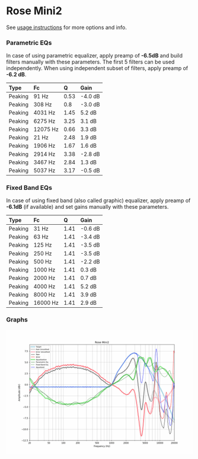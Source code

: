 # Rose Mini2
See [usage instructions](https://github.com/jaakkopasanen/AutoEq#usage) for more options and info.

### Parametric EQs
In case of using parametric equalizer, apply preamp of **-6.5dB** and build filters manually
with these parameters. The first 5 filters can be used independently.
When using independent subset of filters, apply preamp of **-6.2 dB**.

| Type    | Fc       |    Q | Gain    |
|:--------|:---------|:-----|:--------|
| Peaking | 91 Hz    | 0.53 | -4.0 dB |
| Peaking | 308 Hz   | 0.8  | -3.0 dB |
| Peaking | 4031 Hz  | 1.45 | 5.2 dB  |
| Peaking | 6275 Hz  | 3.25 | 3.1 dB  |
| Peaking | 12075 Hz | 0.66 | 3.3 dB  |
| Peaking | 21 Hz    | 2.48 | 1.9 dB  |
| Peaking | 1906 Hz  | 1.67 | 1.6 dB  |
| Peaking | 2914 Hz  | 3.38 | -2.8 dB |
| Peaking | 3467 Hz  | 2.84 | 1.3 dB  |
| Peaking | 5037 Hz  | 3.17 | -0.5 dB |

### Fixed Band EQs
In case of using fixed band (also called graphic) equalizer, apply preamp of **-6.1dB**
(if available) and set gains manually with these parameters.

| Type    | Fc       |    Q | Gain    |
|:--------|:---------|:-----|:--------|
| Peaking | 31 Hz    | 1.41 | -0.6 dB |
| Peaking | 63 Hz    | 1.41 | -3.4 dB |
| Peaking | 125 Hz   | 1.41 | -3.5 dB |
| Peaking | 250 Hz   | 1.41 | -3.5 dB |
| Peaking | 500 Hz   | 1.41 | -2.2 dB |
| Peaking | 1000 Hz  | 1.41 | 0.3 dB  |
| Peaking | 2000 Hz  | 1.41 | 0.7 dB  |
| Peaking | 4000 Hz  | 1.41 | 5.2 dB  |
| Peaking | 8000 Hz  | 1.41 | 3.9 dB  |
| Peaking | 16000 Hz | 1.41 | 2.9 dB  |

### Graphs
![](./Rose%20Mini2.png)